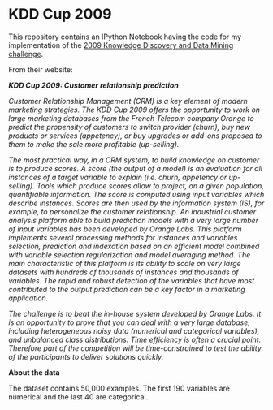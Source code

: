 # KDD Cup 2009

This repository contains an IPython Notebook having the code for my implementation of the [2009 Knowledge Discovery and Data Mining challenge](https://www.kdd.org/kdd-cup/view/kdd-cup-2009).

From their website:

***KDD Cup 2009: Customer relationship prediction***

*Customer Relationship Management (CRM) is a key element of modern marketing strategies. The KDD Cup 2009 offers the opportunity to work on large marketing databases from the French Telecom company Orange to predict the propensity of customers to switch provider (churn), buy new products or services (appetency), or buy upgrades or add-ons proposed to them to make the sale more profitable (up-selling).*

*The most practical way, in a CRM system, to build knowledge on customer is to produce scores. A score (the output of a model) is an evaluation for all instances of a target variable to explain (i.e. churn, appetency or up-selling). Tools which produce scores allow to project, on a given population, quantifiable information. The score is computed using input variables which describe instances. Scores are then used by the information system (IS), for example, to personalize the customer relationship. An industrial customer analysis platform able to build prediction models with a very large number of input variables has been developed by Orange Labs. This platform implements several processing methods for instances and variables selection, prediction and indexation based on an efficient model combined with variable selection regularization and model averaging method. The main characteristic of this platform is its ability to scale on very large datasets with hundreds of thousands of instances and thousands of variables. The rapid and robust detection of the variables that have most contributed to the output prediction can be a key factor in a marketing application.*

*The challenge is to beat the in-house system developed by Orange Labs. It is an opportunity to prove that you can deal with a very large database, including heterogeneous noisy data (numerical and categorical variables), and unbalanced class distributions. Time efficiency is often a crucial point. Therefore part of the competition will be time-constrained to test the ability of the participants to deliver solutions quickly.*

**About the data**

The dataset contains 50,000 examples. The first 190 variables are numerical and the last 40 are categorical.
